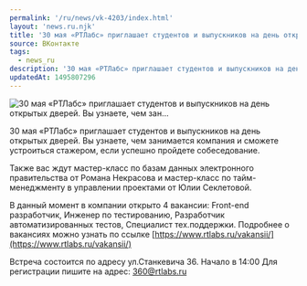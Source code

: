 ```yaml
---
permalink: '/ru/news/vk-4203/index.html'
layout: 'news.ru.njk'
title: '30 мая «РТЛабс» приглашает студентов и выпускников на день открытых дверей. Вы узнаете, чем зан'
source: ВКонтакте
tags:
  - news_ru
description: '30 мая «РТЛабс» приглашает студентов и выпускников на день открытых дверей. Вы узнаете, чем зан…'
updatedAt: 1495807296
---
```

![30 мая «РТЛабс» приглашает студентов и выпускников на день открытых дверей. Вы узнаете, чем зан…](https://sun9-73.userapi.com/impf/c636228/v636228501/61438/Ia2hh1c2Wj0.jpg?size=1280x667&quality=96&sign=89060a5bc7d805225635581b51835026&c_uniq_tag=GhWx5LWpcmQG0_j60jWAE2XifvPAtEU0xT4IAoG4NjI&type=album)

30 мая «РТЛабс» приглашает студентов и выпускников на день открытых дверей. Вы узнаете, чем занимается компания и сможете устроиться стажером, если успешно пройдете собеседование.

Также вас ждут мастер-класс по базам данных электронного правительства от Романа Некрасова и мастер-класс по тайм-менеджменту в управлении проектами от Юлии Секлетовой.

В данный момент в компании открыто 4 вакансии: Front-end разработчик, Инженер по тестированию, Разработчик автоматизированных тестов, Специалист тех.поддержки.
Подробнее о вакансиях можно узнать по ссылке [https://www.rtlabs.ru/vakansii/](https://www.rtlabs.ru/vakansii/)

Встреча состоится по адресу ул.Станкевича 36.
Начало в 14:00
Для регистрации пишите на адрес: 360@rtlabs.ru
